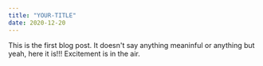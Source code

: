 ```yaml
---
title: "YOUR-TITLE"
date: 2020-12-20
---
```

This is the first blog post. It doesn't say anything meaninful or anything but yeah, here it is!!! Excitement is in the air. 
